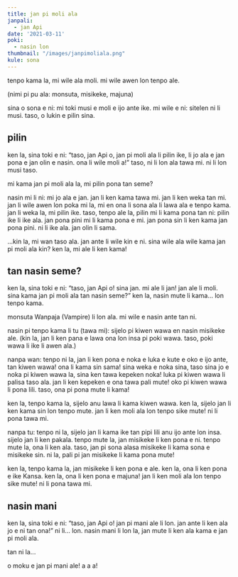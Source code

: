 ```yaml
---
title: jan pi moli ala
janpali:
  - jan Api
date: '2021-03-11'
poki:
  - nasin lon
thumbnail: "/images/janpimoliala.png"
kule: sona
---
```

tenpo kama la, mi wile ala moli. mi wile awen lon tenpo ale.

(nimi pi pu ala: monsuta, misikeke, majuna)

sina o sona e ni: mi toki musi e moli e ijo ante ike. mi wile e ni: sitelen ni li musi. taso, o lukin e pilin sina.

## pilin

ken la, sina toki e ni: “taso, jan Api o, jan pi moli ala li pilin ike, li jo ala e jan pona e jan olin e nasin. ona li wile moli a!” taso, ni li lon ala tawa mi. ni li lon musi taso.

mi kama jan pi moli ala la, mi pilin pona tan seme?

nasin mi li ni: mi jo ala e jan. jan li ken kama tawa mi. jan li ken weka tan mi. jan li wile awen lon poka mi la, mi en ona li sona ala li lawa ala e tenpo kama. jan li weka la, mi pilin ike. taso, tenpo ale la, pilin mi li kama pona tan ni: pilin ike li ike ala. jan pona pini mi li kama pona e mi. jan pona sin li ken kama jan pona pini. ni li ike ala. jan olin li sama.

...kin la, mi wan taso ala. jan ante li wile kin e ni. sina wile ala wile kama jan pi moli ala kin? ken la, mi ale li ken kama!

## tan nasin seme?

ken la, sina toki e ni: “taso, jan Api o! sina jan. mi ale li jan! jan ale li moli. sina kama jan pi moli ala tan nasin seme?” ken la, nasin mute li kama… lon tenpo kama.

monsuta Wanpaja (Vampire) li lon ala. mi wile e nasin ante tan ni.

nasin pi tenpo kama li tu (tawa mi): sijelo pi kiwen wawa en nasin misikeke ale. (kin la, jan li ken pana e lawa ona lon insa pi poki wawa. taso, poki wawa li ike li awen ala.)

nanpa wan: tenpo ni la, jan li ken pona e noka e luka e kute e oko e ijo ante, tan kiwen wawa! ona li kama sin sama! sina weka e noka sina, taso sina jo e noka pi kiwen wawa la, sina ken tawa kepeken noka! luka pi kiwen wawa li palisa taso ala. jan li ken kepeken e ona tawa pali mute! oko pi kiwen wawa li pona lili. taso, ona pi pona mute li kama!

ken la, tenpo kama la, sijelo anu lawa li kama kiwen wawa. ken la, sijelo jan li ken kama sin lon tenpo mute. jan li ken moli ala lon tenpo sike mute! ni li pona tawa mi.

nanpa tu: tenpo ni la, sijelo jan li kama ike tan pipi lili anu ijo ante lon insa. sijelo jan li ken pakala. tenpo mute la, jan misikeke li ken pona e ni. tenpo mute la, ona li ken ala. taso, jan pi sona alasa misikeke li kama sona e misikeke sin. ni la, pali pi jan misikeke li kama pona mute!

ken la, tenpo kama la, jan misikeke li ken pona e ale. ken la, ona li ken pona e ike Kansa. ken la, ona li ken pona e majuna! jan li ken moli ala lon tenpo sike mute! ni li pona tawa mi.

## nasin mani

ken la, sina toki e ni: “taso, jan Api o! jan pi mani ale li lon. jan ante li ken ala jo e ni tan ona!” ni li… lon. nasin mani li lon la, jan mute li ken ala kama e jan pi moli ala.

tan ni la...

o moku e jan pi mani ale! a a a!
